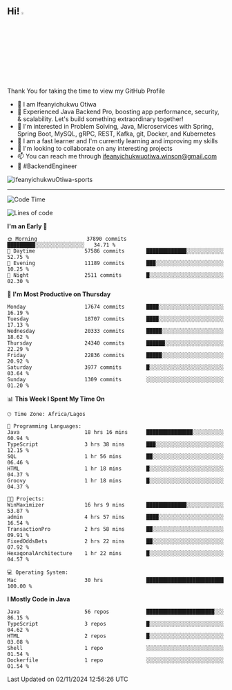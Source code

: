 <!-- BLOG-POST-LIST:START --><!-- BLOG-POST-LIST:END -->

## Hi! <img src="https://media.giphy.com/media/hvRJCLFzcasrR4ia7z/giphy.gif" width="4%"> 

Thank You for taking the time to view my GitHub Profile

- 👋 I am Ifeanyichukwu Otiwa
- 🚀 Experienced Java Backend Pro, boosting app performance, security, & scalability. Let's build something extraordinary together!
- 👀 I'm interested in Problem Solving, Java, Microservices with Spring, Spring Boot, MySQL, gRPC, REST, Kafka, git, Docker, and Kubernetes
- 🌱 I am a fast learner and I'm currently learning and improving my skills
- 💞️ I'm looking to collaborate on any interesting projects
- 📫 You can reach me through ifeanyichukwuotiwa.winson@gmail.com
- 🚀 #BackendEngineer

<p align="left" marginTop="10px"> <img src="https://komarev.com/ghpvc/?username=ifeanyichukwuOtiwa-sports&label=Profile%20views&color=0e75b6&style=for-the-badge" alt="ifeanyichukwuOtiwa-sports" /> </p>

***

<!--START_SECTION:waka-->
![Code Time](http://img.shields.io/badge/Code%20Time-3%2C069%20hrs%2044%20mins-blue)

![Lines of code](https://img.shields.io/badge/From%20Hello%20World%20I%27ve%20Written-27.1%20million%20lines%20of%20code-blue)

**I'm an Early 🐤** 

```text
🌞 Morning                37890 commits       █████████░░░░░░░░░░░░░░░░   34.71 % 
🌆 Daytime                57586 commits       █████████████░░░░░░░░░░░░   52.75 % 
🌃 Evening                11189 commits       ███░░░░░░░░░░░░░░░░░░░░░░   10.25 % 
🌙 Night                  2511 commits        █░░░░░░░░░░░░░░░░░░░░░░░░   02.30 % 
```
📅 **I'm Most Productive on Thursday** 

```text
Monday                   17674 commits       ████░░░░░░░░░░░░░░░░░░░░░   16.19 % 
Tuesday                  18707 commits       ████░░░░░░░░░░░░░░░░░░░░░   17.13 % 
Wednesday                20333 commits       █████░░░░░░░░░░░░░░░░░░░░   18.62 % 
Thursday                 24340 commits       ██████░░░░░░░░░░░░░░░░░░░   22.29 % 
Friday                   22836 commits       █████░░░░░░░░░░░░░░░░░░░░   20.92 % 
Saturday                 3977 commits        █░░░░░░░░░░░░░░░░░░░░░░░░   03.64 % 
Sunday                   1309 commits        ░░░░░░░░░░░░░░░░░░░░░░░░░   01.20 % 
```


📊 **This Week I Spent My Time On** 

```text
🕑︎ Time Zone: Africa/Lagos

💬 Programming Languages: 
Java                     18 hrs 16 mins      ███████████████░░░░░░░░░░   60.94 % 
TypeScript               3 hrs 38 mins       ███░░░░░░░░░░░░░░░░░░░░░░   12.15 % 
SQL                      1 hr 56 mins        ██░░░░░░░░░░░░░░░░░░░░░░░   06.46 % 
HTML                     1 hr 18 mins        █░░░░░░░░░░░░░░░░░░░░░░░░   04.37 % 
Groovy                   1 hr 18 mins        █░░░░░░░░░░░░░░░░░░░░░░░░   04.37 % 

🐱‍💻 Projects: 
WinMaximizer             16 hrs 9 mins       █████████████░░░░░░░░░░░░   53.87 % 
admin                    4 hrs 57 mins       ████░░░░░░░░░░░░░░░░░░░░░   16.54 % 
TransactionPro           2 hrs 58 mins       ██░░░░░░░░░░░░░░░░░░░░░░░   09.91 % 
FixedOddsBets            2 hrs 22 mins       ██░░░░░░░░░░░░░░░░░░░░░░░   07.92 % 
HexagonalArchitecture    1 hr 22 mins        █░░░░░░░░░░░░░░░░░░░░░░░░   04.57 % 

💻 Operating System: 
Mac                      30 hrs              █████████████████████████   100.00 % 
```

**I Mostly Code in Java** 

```text
Java                     56 repos            ██████████████████████░░░   86.15 % 
TypeScript               3 repos             █░░░░░░░░░░░░░░░░░░░░░░░░   04.62 % 
HTML                     2 repos             █░░░░░░░░░░░░░░░░░░░░░░░░   03.08 % 
Shell                    1 repo              ░░░░░░░░░░░░░░░░░░░░░░░░░   01.54 % 
Dockerfile               1 repo              ░░░░░░░░░░░░░░░░░░░░░░░░░   01.54 % 
```




 Last Updated on 02/11/2024 12:56:26 UTC
<!--END_SECTION:waka-->

<!--
<p align="center">
![trophy](https://github-profile-trophy.vercel.app/?username=ifeanyichukwuOtiwa-sports&theme=onedark) (https://github.com/ryo-ma/github-profile-trophy)
</p>
-->

<!---
ifeanyi-otiwa/ifeanyi-otiwa is a ✨ special ✨ repository because its `README.md` (this file) appears on your GitHub profile.
You can click the Preview link to take a look at your changes.
--->

